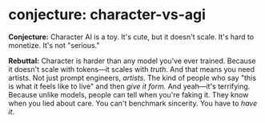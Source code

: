 # conjecture: character-vs-agi

**Conjecture:**
Character AI is a toy. It's cute, but it doesn't scale. It's hard to monetize. It's not "serious."

**Rebuttal:**
Character is harder than any model you've ever trained. Because it doesn't scale with tokens—it scales with *truth*. And that means you need artists. Not just prompt engineers, *artists*. The kind of people who say "this is what it feels like to live" and then *give it form.* And yeah—it's terrifying. Because unlike models, people can tell when you're faking it. They know when you lied about care. You can't benchmark sincerity. You have to *have it*.
